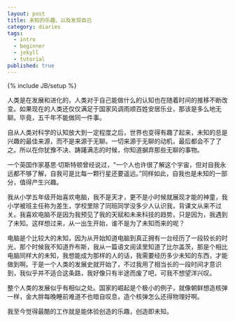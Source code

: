 ```yaml
---
layout: post
title: 未知的乐趣，以及发现自己
category: diaries
tags: 
  - intro
  - beginner
  - jekyll
  - tutorial
published: true
---
```


{% include JB/setup %}

人类是在发展和进化的，人类对于自己能做什么的认知也在随着时间的推移不断改变。如果现在的人类还仅仅满足于国家风调雨顺百姓安居乐业，那该是多么地无聊。毕竟，五千年不能做同一件事。

自从人类对科学的认知放大到一定程度之后，世界也变得有趣了起来，未知的总是兴趣的最佳来源，而不是来源于无聊。一切来源于无聊的动机，最后都会不了了之。所以在你犹豫不决、踌躇满志的时候，你知道摒弃那些无聊的事物。

一个英国作家基思·切斯特顿曾经说过，“一个人也许很了解这个宇宙，但对自我永远都不够了解，自我可是比每一颗行星还要遥远。”同样如此，自我也是未知的一部分，值得产生兴趣。

我从小学五年级开始喜欢电脑，我不是天才，更不是小时候就展现才能的神童，我小学被班主任称为差生，学校里除了同班同学没多少人认识我，背课文从来不过关。我喜欢电脑不是因为我预见了我的天赋和未来科技的趋势，只是因为，我遇到了未知。这样想过来，从一出生开始，谁不是为了未知而来的呢？

电脑是个比较大的未知，因为从开始知道电脑到真正拥有一台经历了一段较长的时光，那个时候我不知道乔布斯，我从一篇语文阅读里知道了比尔盖茨，那是个相比电脑同样大的未知，我想能成为那样的人的话，我需要经历多少未知的东西，才能做到啊。于是一个人类的发展史就开始了，不过我用了相当长的一段时间才意识到，我似乎并不适合这条路，我好像只有半途而废了吧，可我不想望洋兴叹。

整个人类的发展似乎有相似之处。国家的崛起是个极小的例子，就像朝鲜想造核弹一样，金大胖每晚睡前难道不也暗自叹息，造个核弹怎么还得物理好啊。

我至今觉得最酷的工作就是能体验创造的乐趣，创造即未知。

